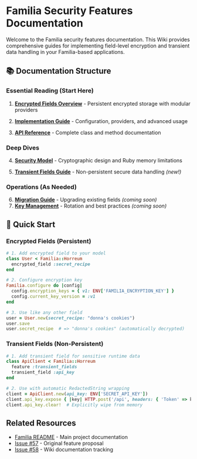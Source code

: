 # Familia Security Features Documentation

Welcome to the Familia security features documentation. This Wiki provides comprehensive guides for implementing field-level encryption and transient data handling in your Familia-based applications.

## 📚 Documentation Structure

### Essential Reading (Start Here)

1. **[Encrypted Fields Overview](Encrypted-Fields-Overview.md)** - Persistent encrypted storage with modular providers

2. **[Implementation Guide](Implementation-Guide.md)** - Configuration, providers, and advanced usage

3. **[API Reference](API-Reference.md)** - Complete class and method documentation

### Deep Dives

4. **[Security Model](Security-Model.md)** - Cryptographic design and Ruby memory limitations

5. **[Transient Fields Guide](Transient-Fields-Guide.md)** - Non-persistent secure data handling _(new!)_

### Operations (As Needed)

6. **[Migration Guide](Migration-Guide.md)** - Upgrading existing fields _(coming soon)_
7. **[Key Management](Key-Management.md)** - Rotation and best practices _(coming soon)_

## 🚀 Quick Start

### Encrypted Fields (Persistent)
```ruby
# 1. Add encrypted field to your model
class User < Familia::Horreum
  encrypted_field :secret_recipe
end

# 2. Configure encryption key
Familia.configure do |config|
  config.encryption_keys = { v1: ENV['FAMILIA_ENCRYPTION_KEY'] }
  config.current_key_version = :v1
end

# 3. Use like any other field
user = User.new(secret_recipe: "donna's cookies")
user.save
user.secret_recipe  # => "donna's cookies" (automatically decrypted)
```

### Transient Fields (Non-Persistent)
```ruby
# 1. Add transient field for sensitive runtime data
class ApiClient < Familia::Horreum
  feature :transient_fields
  transient_field :api_key
end

# 2. Use with automatic RedactedString wrapping
client = ApiClient.new(api_key: ENV['SECRET_API_KEY'])
client.api_key.expose { |key| HTTP.post('/api', headers: { 'Token' => key }) }
client.api_key.clear!  # Explicitly wipe from memory
```


## Related Resources

- [Familia README](https://github.com/delano/familia) - Main project documentation
- [Issue #57](https://github.com/delano/familia/issues/57) - Original feature proposal
- [Issue #58](https://github.com/delano/familia/issues/58) - Wiki documentation tracking
